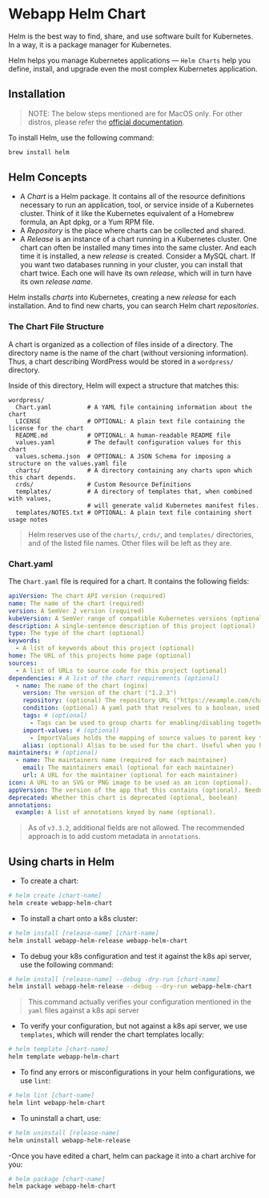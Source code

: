 # Webapp Helm Chart

Helm is the best way to find, share, and use software built for Kubernetes. In a way, it is a package manager for Kubernetes.

Helm helps you manage Kubernetes applications — `Helm Charts` help you define, install, and upgrade even the most complex Kubernetes application.

## Installation

> NOTE: The below steps mentioned are for MacOS only. For other distros, please refer the [official documentation](https://helm.sh/docs/intro/install/).

To install Helm, use the following command:

```bash
brew install helm
```

## Helm Concepts

- A _Chart_ is a Helm package. It contains all of the resource definitions necessary to run an application, tool, or service inside of a Kubernetes cluster. Think of it like the Kubernetes equivalent of a Homebrew formula, an Apt dpkg, or a Yum RPM file.
- A _Repository_ is the place where charts can be collected and shared.
- A _Release_ is an instance of a chart running in a Kubernetes cluster. One chart can often be installed many times into the same cluster. And each time it is installed, a new _release_ is created. Consider a MySQL chart. If you want two databases running in your cluster, you can install that chart twice. Each one will have its own _release_, which will in turn have its own _release name_.

Helm installs _charts_ into Kubernetes, creating a new _release_ for each installation. And to find new charts, you can search Helm chart _repositories_.

### The Chart File Structure

A chart is organized as a collection of files inside of a directory. The directory name is the name of the chart (without versioning information). Thus, a chart describing WordPress would be stored in a `wordpress/` directory.

Inside of this directory, Helm will expect a structure that matches this:

```text
wordpress/
  Chart.yaml          # A YAML file containing information about the chart
  LICENSE             # OPTIONAL: A plain text file containing the license for the chart
  README.md           # OPTIONAL: A human-readable README file
  values.yaml         # The default configuration values for this chart
  values.schema.json  # OPTIONAL: A JSON Schema for imposing a structure on the values.yaml file
  charts/             # A directory containing any charts upon which this chart depends.
  crds/               # Custom Resource Definitions
  templates/          # A directory of templates that, when combined with values,
                      # will generate valid Kubernetes manifest files.
  templates/NOTES.txt # OPTIONAL: A plain text file containing short usage notes
```

> Helm reserves use of the `charts/`, `crds/`, and `templates/` directories, and of the listed file names. Other files will be left as they are.

### Chart.yaml

The `Chart.yaml` file is required for a chart. It contains the following fields:

```yaml
apiVersion: The chart API version (required)
name: The name of the chart (required)
version: A SemVer 2 version (required)
kubeVersion: A SemVer range of compatible Kubernetes versions (optional)
description: A single-sentence description of this project (optional)
type: The type of the chart (optional)
keywords:
  - A list of keywords about this project (optional)
home: The URL of this projects home page (optional)
sources:
  - A list of URLs to source code for this project (optional)
dependencies: # A list of the chart requirements (optional)
  - name: The name of the chart (nginx)
    version: The version of the chart ("1.2.3")
    repository: (optional) The repository URL ("https://example.com/charts") or alias ("@repo-name")
    condition: (optional) A yaml path that resolves to a boolean, used for enabling/disabling charts (e.g. subchart1.enabled )
    tags: # (optional)
      - Tags can be used to group charts for enabling/disabling together
    import-values: # (optional)
      - ImportValues holds the mapping of source values to parent key to be imported. Each item can be a string or pair of child/parent sublist items.
    alias: (optional) Alias to be used for the chart. Useful when you have to add the same chart multiple times
maintainers: # (optional)
  - name: The maintainers name (required for each maintainer)
    email: The maintainers email (optional for each maintainer)
    url: A URL for the maintainer (optional for each maintainer)
icon: A URL to an SVG or PNG image to be used as an icon (optional).
appVersion: The version of the app that this contains (optional). Needn't be SemVer. Quotes recommended.
deprecated: Whether this chart is deprecated (optional, boolean)
annotations:
  example: A list of annotations keyed by name (optional).
```

> As of `v3.3.2`, additional fields are not allowed. The recommended approach is to add custom metadata in `annotations`.

## Using charts in Helm

- To create a chart:

```bash
# helm create [chart-name]
helm create webapp-helm-chart
```

- To install a chart onto a k8s cluster:

```bash
# helm install [release-name] [chart-name]
helm install webapp-helm-release webapp-helm-chart
```

- To debug your k8s configuration and test it against the k8s api server, use the following command:

```bash
# helm install [release-name] --debug -dry-run [chart-name]
helm install webapp-helm-release --debug --dry-run webapp-helm-chart
```

> This command actually verifies your configuration mentioned in the `yaml` files against a k8s api server

- To verify your configuration, but not against a k8s api server, we use `templates`, which will render the chart templates locally:

```bash
# helm template [chart-name]
helm template webapp-helm-chart
```

- To find any errors or misconfigurations in your helm configurations, we use `lint`:

```bash
# helm lint [chart-name]
helm lint webapp-helm-chart
```

- To uninstall a chart, use:

```bash
# helm uninstall [release-name]
helm uninstall webapp-helm-release
```

-Once you have edited a chart, helm can package it into a chart archive for you:

```bash
# helm package [chart-name]
helm package webapp-helm-chart
```
